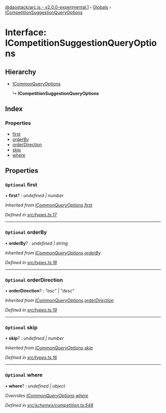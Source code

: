 [@daostack/arc.js - v2.0.0-experimental.1](../README.md) › [Globals](../globals.md) › [ICompetitionSuggestionQueryOptions](icompetitionsuggestionqueryoptions.md)

# Interface: ICompetitionSuggestionQueryOptions

## Hierarchy

* [ICommonQueryOptions](icommonqueryoptions.md)

  ↳ **ICompetitionSuggestionQueryOptions**

## Index

### Properties

* [first](icompetitionsuggestionqueryoptions.md#optional-first)
* [orderBy](icompetitionsuggestionqueryoptions.md#optional-orderby)
* [orderDirection](icompetitionsuggestionqueryoptions.md#optional-orderdirection)
* [skip](icompetitionsuggestionqueryoptions.md#optional-skip)
* [where](icompetitionsuggestionqueryoptions.md#optional-where)

## Properties

### `Optional` first

• **first**? : *undefined | number*

*Inherited from [ICommonQueryOptions](icommonqueryoptions.md).[first](icommonqueryoptions.md#optional-first)*

*Defined in [src/types.ts:17](https://github.com/daostack/arc.js/blob/6c661ff/src/types.ts#L17)*

___

### `Optional` orderBy

• **orderBy**? : *undefined | string*

*Inherited from [ICommonQueryOptions](icommonqueryoptions.md).[orderBy](icommonqueryoptions.md#optional-orderby)*

*Defined in [src/types.ts:18](https://github.com/daostack/arc.js/blob/6c661ff/src/types.ts#L18)*

___

### `Optional` orderDirection

• **orderDirection**? : *"asc" | "desc"*

*Inherited from [ICommonQueryOptions](icommonqueryoptions.md).[orderDirection](icommonqueryoptions.md#optional-orderdirection)*

*Defined in [src/types.ts:19](https://github.com/daostack/arc.js/blob/6c661ff/src/types.ts#L19)*

___

### `Optional` skip

• **skip**? : *undefined | number*

*Inherited from [ICommonQueryOptions](icommonqueryoptions.md).[skip](icommonqueryoptions.md#optional-skip)*

*Defined in [src/types.ts:16](https://github.com/daostack/arc.js/blob/6c661ff/src/types.ts#L16)*

___

### `Optional` where

• **where**? : *undefined | object*

*Overrides [ICommonQueryOptions](icommonqueryoptions.md).[where](icommonqueryoptions.md#optional-where)*

*Defined in [src/schemes/competition.ts:548](https://github.com/daostack/arc.js/blob/6c661ff/src/schemes/competition.ts#L548)*

